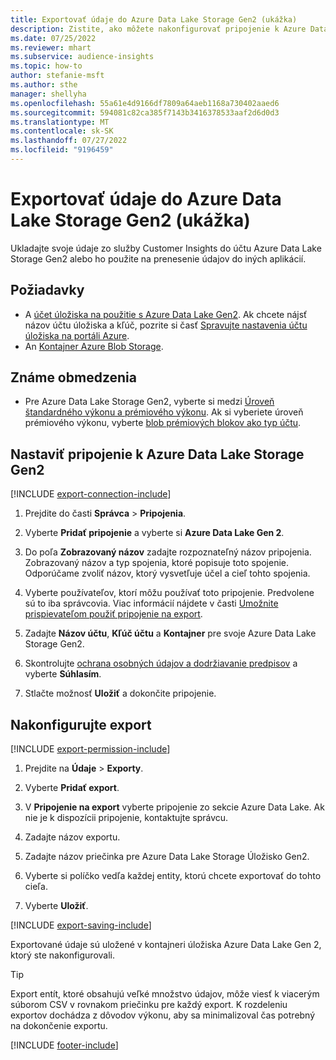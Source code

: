 ```yaml
---
title: Exportovať údaje do Azure Data Lake Storage Gen2 (ukážka)
description: Zistite, ako môžete nakonfigurovať pripojenie k Azure Data Lake Storage Gen2.
ms.date: 07/25/2022
ms.reviewer: mhart
ms.subservice: audience-insights
ms.topic: how-to
author: stefanie-msft
ms.author: sthe
manager: shellyha
ms.openlocfilehash: 55a61e4d9166df7809a64aeb1168a730402aaed6
ms.sourcegitcommit: 594081c82ca385f7143b3416378533aaf2d6d0d3
ms.translationtype: MT
ms.contentlocale: sk-SK
ms.lasthandoff: 07/27/2022
ms.locfileid: "9196459"
---
```

# <a name="export-data-to-azure-data-lake-storage-gen2-preview"></a>Exportovať údaje do Azure Data Lake Storage Gen2 (ukážka)

Ukladajte svoje údaje zo služby Customer Insights do účtu Azure Data Lake Storage Gen2 alebo ho použite na prenesenie údajov do iných aplikácií.

## <a name="prerequisites"></a>Požiadavky

- A [účet úložiska na použitie s Azure Data Lake Gen2](/azure/storage/blobs/create-data-lake-storage-account). Ak chcete nájsť názov účtu úložiska a kľúč, pozrite si časť [Spravujte nastavenia účtu úložiska na portáli Azure](/azure/storage/common/storage-account-manage).
- An [Kontajner Azure Blob Storage](/azure/storage/blobs/storage-quickstart-blobs-portal#create-a-container).

## <a name="known-limitations"></a>Známe obmedzenia

- Pre Azure Data Lake Storage Gen2, vyberte si medzi [Úroveň štandardného výkonu a prémiového výkonu](/azure/storage/blobs/create-data-lake-storage-account). Ak si vyberiete úroveň prémiového výkonu, vyberte [blob prémiových blokov ako typ účtu](/azure/storage/common/storage-account-overview#types-of-storage-accounts).

## <a name="set-up-connection-to-azure-data-lake-storage-gen2"></a>Nastaviť pripojenie k Azure Data Lake Storage Gen2

[!INCLUDE [export-connection-include](includes/export-connection-admn.md)]

1. Prejdite do časti **Správca** > **Pripojenia**.

1. Vyberte **Pridať pripojenie** a vyberte si **Azure Data Lake Gen 2**.

1. Do poľa **Zobrazovaný názov** zadajte rozpoznateľný názov pripojenia. Zobrazovaný názov a typ spojenia, ktoré popisuje toto spojenie. Odporúčame zvoliť názov, ktorý vysvetľuje účel a cieľ tohto spojenia.

1. Vyberte používateľov, ktorí môžu používať toto pripojenie. Predvolene sú to iba správcovia. Viac informácií nájdete v časti [Umožnite prispievateľom použiť pripojenie na export](connections.md#allow-contributors-to-use-a-connection-for-exports).

1. Zadajte **Názov účtu**, **Kľúč účtu** a **Kontajner** pre svoje Azure Data Lake Storage Gen2.

1. Skontrolujte [ochrana osobných údajov a dodržiavanie predpisov](connections.md#data-privacy-and-compliance) a vyberte **Súhlasím**.

1. Stlačte možnosť **Uložiť** a dokončite pripojenie.

## <a name="configure-an-export"></a>Nakonfigurujte export

[!INCLUDE [export-permission-include](includes/export-permission.md)]

1. Prejdite na **Údaje** > **Exporty**.

1. Vyberte **Pridať export**.

1. V **Pripojenie na export** vyberte pripojenie zo sekcie Azure Data Lake. Ak nie je k dispozícii pripojenie, kontaktujte správcu.

1. Zadajte názov exportu.

1. Zadajte názov priečinka pre Azure Data Lake Storage Úložisko Gen2.

1. Vyberte si políčko vedľa každej entity, ktorú chcete exportovať do tohto cieľa.

1. Vyberte **Uložiť**.

[!INCLUDE [export-saving-include](includes/export-saving.md)]

Exportované údaje sú uložené v kontajneri úložiska Azure Data Lake Gen 2, ktorý ste nakonfigurovali.

> [!TIP]
> Export entít, ktoré obsahujú veľké množstvo údajov, môže viesť k viacerým súborom CSV v rovnakom priečinku pre každý export. K rozdeleniu exportov dochádza z dôvodov výkonu, aby sa minimalizoval čas potrebný na dokončenie exportu.

[!INCLUDE [footer-include](includes/footer-banner.md)]
